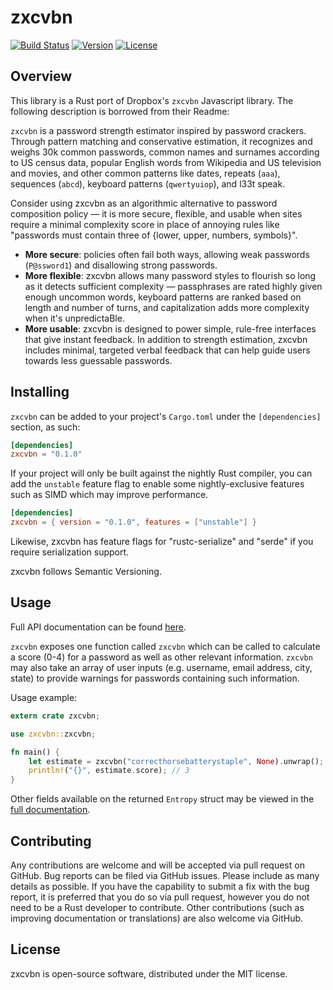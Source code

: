 # zxcvbn

[![Build Status](https://travis-ci.org/shssoichiro/zxcvbn-rs.svg?branch=master)](https://travis-ci.org/shssoichiro/zxcvbn-rs)
[![Version](https://img.shields.io/crates/v/zxcvbn.svg)](https://crates.io/crates/zxcvbn)
[![License](https://img.shields.io/crates/l/zxcvbn.svg)](https://github.com/shssoichiro/zxcvbn-rs/blob/master/LICENSE)

## Overview

This library is a Rust port of Dropbox's `zxcvbn` Javascript library. The following description is borrowed from their Readme:

`zxcvbn` is a password strength estimator inspired by password crackers. Through pattern matching and conservative estimation, it recognizes and weighs 30k common passwords, common names and surnames according to US census data, popular English words from Wikipedia and US television and movies, and other common patterns like dates, repeats (`aaa`), sequences (`abcd`), keyboard patterns (`qwertyuiop`), and l33t speak.

Consider using zxcvbn as an algorithmic alternative to password composition policy — it is more secure, flexible, and usable when sites require a minimal complexity score in place of annoying rules like "passwords must contain three of {lower, upper, numbers, symbols}".

* __More secure__: policies often fail both ways, allowing weak passwords (`P@ssword1`) and disallowing strong passwords.
* __More flexible__: zxcvbn allows many password styles to flourish so long as it detects sufficient complexity — passphrases are rated highly given enough uncommon words, keyboard patterns are ranked based on length and number of turns, and capitalization adds more complexity when it's unpredictaBle.
* __More usable__: zxcvbn is designed to power simple, rule-free interfaces that give instant feedback. In addition to strength estimation, zxcvbn includes minimal, targeted verbal feedback that can help guide users towards less guessable passwords.

## Installing

`zxcvbn` can be added to your project's `Cargo.toml` under the `[dependencies]` section, as such:

```toml
[dependencies]
zxcvbn = "0.1.0"
```

If your project will only be built against the nightly Rust compiler, you can add the `unstable` feature flag to enable
some nightly-exclusive features such as SIMD which may improve performance.

```toml
[dependencies]
zxcvbn = { version = "0.1.0", features = ["unstable"] }
```

Likewise, zxcvbn has feature flags for "rustc-serialize" and "serde" if you require serialization support.

zxcvbn follows Semantic Versioning.

## Usage

Full API documentation can be found [here](https://docs.rs/crate/zxcvbn).

`zxcvbn` exposes one function called `zxcvbn` which can be called to calculate a score (0-4) for a password as well as other relevant information.
`zxcvbn` may also take an array of user inputs (e.g. username, email address, city, state) to provide warnings for passwords containing such information.

Usage example:

```rust
extern crate zxcvbn;

use zxcvbn::zxcvbn;

fn main() {
    let estimate = zxcvbn("correcthorsebatterystaple", None).unwrap();
    println!("{}", estimate.score); // 3
}
```

Other fields available on the returned `Entropy` struct may be viewed in the [full documentation](https://docs.rs/crate/zxcvbn).

## Contributing

Any contributions are welcome and will be accepted via pull request on GitHub. Bug reports can be
filed via GitHub issues. Please include as many details as possible. If you have the capability
to submit a fix with the bug report, it is preferred that you do so via pull request,
however you do not need to be a Rust developer to contribute.
Other contributions (such as improving documentation or translations) are also welcome via GitHub.

## License

zxcvbn is open-source software, distributed under the MIT license.
